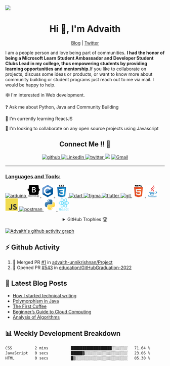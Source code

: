 <head><link rel="stylesheet" href="https://cdnjs.cloudflare.com/ajax/libs/font-awesome/4.7.0/css/font-awesome.min.css"></head>

<!--<h3 align="center">Aspiring Full Stack Developer | Community Evangelist | Story Teller</h3>-->
<img src="/media/1.png">
<h1 align="center">Hi 👋, I'm Advaith</h1>
<p align="center">
<a href="https://blog.advaith.co/">Blog</a> | <a href="https://twitter.com/advaith_u">Twitter</a>
</p>

<!--<img src="https://media.giphy.com/media/26tn33aiTi1jkl6H6/giphy.gif" align="left">-->


<!--<p>I am an aspiring full stack developer from Mar Baselios College of Engineering and Technology current;y pursuing the third year of Computer Science Engineering. I have experience working with Java, Python, and Machine Learning.</p>-->


<p>I am a people person and love being part of communities. <strong>I had the honor of being a Microsoft Learn Student Ambassador and Developer Student Clubs Lead in my college, thus empowering students by providing learning opportunities and mentorship.</strong>If you like to collaborate on projects, discuss some ideas or products, or want to know more about community building or student programs just reach out to me via mail.  I would be happy to help.</p>



🕸️ I'm interested in Web development.

❓ Ask me about Python, Java and Community Building

📖 I'm currently learning ReactJS

🤝 I'm looking to collaborate on any open source projects using Javascript

<h2 align="center">Connect Me !! 🤝</h2> 

<p align="center">
<a href="https://github.com/advaith-unnikrishnan" target="_blank">
<img src=https://img.shields.io/badge/github-%2324292e.svg?&style=for-the-badge&logo=github&logoColor=white alt=github style="margin-bottom: 5px;" />
</a>
<a href="https://www.linkedin.com/in/advaithu/" target="_blank">
<img alt="LinkedIn" src="https://img.shields.io/badge/linkedin%20-%230077B5.svg?&style=for-the-badge&logo=linkedin&logoColor=white"/>
</a>
<a href="https://twitter.com/advaith_u" target="_blank">
<img src=https://img.shields.io/badge/twitter-%2300acee.svg?&style=for-the-badge&logo=twitter&logoColor=white alt=twitter style="margin-bottom: 5px;" />
</a>
<a href="https://blog.advaith.co/">
<img src="https://img.shields.io/badge/Hashnode-2962FF?style=for-the-badge&logo=hashnode&logoColor=white"></a>
<a href="mailto:advaithunni2000@gmail.com">
<img alt="Gmail" src="https://img.shields.io/badge/Gmail-D14836?style=for-the-badge&logo=gmail&logoColor=white" />
</p> 

----

<h3 align="left">Languages and Tools:</h3>
<p align="left"> <a href="https://www.arduino.cc/" target="_blank"> <img src="https://cdn.worldvectorlogo.com/logos/arduino-1.svg" alt="arduino" width="40" height="40"/> </a> <a href="https://getbootstrap.com" target="_blank"> <img src="https://raw.githubusercontent.com/devicons/devicon/master/icons/bootstrap/bootstrap-plain-wordmark.svg" alt="bootstrap" width="40" height="40"/> </a> <a href="https://www.cprogramming.com/" target="_blank"> <img src="https://raw.githubusercontent.com/devicons/devicon/master/icons/c/c-original.svg" alt="c" width="40" height="40"/> </a> <a href="https://www.w3schools.com/css/" target="_blank"> <img src="https://raw.githubusercontent.com/devicons/devicon/master/icons/css3/css3-original-wordmark.svg" alt="css3" width="40" height="40"/> </a> <a href="https://dart.dev" target="_blank"> <img src="https://www.vectorlogo.zone/logos/dartlang/dartlang-icon.svg" alt="dart" width="40" height="40"/> </a> <a href="https://www.figma.com/" target="_blank"> <img src="https://www.vectorlogo.zone/logos/figma/figma-icon.svg" alt="figma" width="40" height="40"/> </a> <a href="https://flutter.dev" target="_blank"> <img src="https://www.vectorlogo.zone/logos/flutterio/flutterio-icon.svg" alt="flutter" width="40" height="40"/> </a> <a href="https://git-scm.com/" target="_blank"> <img src="https://www.vectorlogo.zone/logos/git-scm/git-scm-icon.svg" alt="git" width="40" height="40"/> </a> <a href="https://www.w3.org/html/" target="_blank"> <img src="https://raw.githubusercontent.com/devicons/devicon/master/icons/html5/html5-original-wordmark.svg" alt="html5" width="40" height="40"/> </a> <a href="https://www.java.com" target="_blank"> <img src="https://raw.githubusercontent.com/devicons/devicon/master/icons/java/java-original.svg" alt="java" width="40" height="40"/> </a> <a href="https://developer.mozilla.org/en-US/docs/Web/JavaScript" target="_blank"> <img src="https://raw.githubusercontent.com/devicons/devicon/master/icons/javascript/javascript-original.svg" alt="javascript" width="40" height="40"/> </a> <a href="https://postman.com" target="_blank"> <img src="https://www.vectorlogo.zone/logos/getpostman/getpostman-icon.svg" alt="postman" width="40" height="40"/> </a> <a href="https://www.python.org" target="_blank"> <img src="https://raw.githubusercontent.com/devicons/devicon/master/icons/python/python-original.svg" alt="python" width="40" height="40"/> </a> <a href="https://reactjs.org/" target="_blank"> <img src="https://raw.githubusercontent.com/devicons/devicon/master/icons/react/react-original-wordmark.svg" alt="react" width="40" height="40"/> </a> </p>

<details align="center">
  <summary>GitHub Trophies 🏆</summary>
<p align="center">
  <a href="https://github.com/ryo-ma/github-profile-trophy" target="_blank">
    <img src="https://github-profile-trophy.vercel.app/?username=advaith-unnikrishnan&theme=gruvbox"/>
  </a>
</p>
</details>

[![Advaith's github activity graph](https://activity-graph.herokuapp.com/graph?username=advaith-unnikrishnan&theme=xcode)](https://github.com/advaith-unnikrishnan)

<!--<p align = "center">
  <img src = "https://github-readme-stats.vercel.app/api?username=advaith-unnikrishnan&show_icons=true&theme=radical&line_height=27">
  <img src = "https://github-readme-stats.vercel.app/api/top-langs/?username=advaith-unnikrishnan&theme=radical">
</p> -->
<!-- <p align = "center">
<img width="50%" src="https://github-readme-streak-stats.herokuapp.com/?user=advaith-unnikrishnan&show_icons=true&locale=en&layout=compact&theme=radical&line_height=0" />
</p> -->

## ⚡ Github Activity
<!--START_SECTION:activity-->
1. 🎉 Merged PR [#1](https://github.com/advaith-unnikrishnan/Project/pull/1) in [advaith-unnikrishnan/Project](https://github.com/advaith-unnikrishnan/Project)
2. 💪 Opened PR [#543](https://github.com/education/GitHubGraduation-2022/pull/543) in [education/GitHubGraduation-2022](https://github.com/education/GitHubGraduation-2022)
<!--END_SECTION:activity-->

## 📖 Latest Blog Posts
<!-- BLOG-POST-LIST:START -->
- [How I started technical writing](https://blog.advaith.co/how-i-started-technical-writing)
- [Polymorphism in Java](https://blog.advaith.co/polymorphism-in-java)
- [The First Coffee](https://blog.advaith.co/the-first-coffee)
- [Beginner’s Guide to Cloud Computing](https://blog.advaith.co/beginners-guide-to-cloud-computing-545698131be)
- [Analysis of Algorithms](https://blog.advaith.co/analysis-of-algorithms)
<!-- BLOG-POST-LIST:END -->


## 📊 Weekly Development Breakdown


<!--START_SECTION:waka-->

```text
CSS          2 mins          ██████████████████░░░░░░░   71.64 %
JavaScript   0 secs          █████▓░░░░░░░░░░░░░░░░░░░   23.06 %
HTML         0 secs          █▒░░░░░░░░░░░░░░░░░░░░░░░   05.30 %
```

<!--END_SECTION:waka-->
